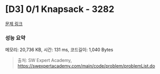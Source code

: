 # [D3] 0/1 Knapsack - 3282 

[문제 링크](https://swexpertacademy.com/main/code/problem/problemDetail.do?contestProbId=AWBJAVpqrzQDFAWr) 

### 성능 요약

메모리: 20,736 KB, 시간: 131 ms, 코드길이: 1,040 Bytes



> 출처: SW Expert Academy, https://swexpertacademy.com/main/code/problem/problemList.do